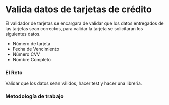 # Valida datos de tarjetas de crédito

El validador de tarjetas se encargara de validar que los datos entregados
de las tarjetas sean correctos, para validar la tarjeta se solicitaran los siguientes datos.
+ Número de tarjeta
+ Fecha de Vencimiento
+ Número CVV
+ Nombre Completo

### El Reto

Validar que los datos sean válidos, hacer test y hacer una libreria.

### Metodología de trabajo